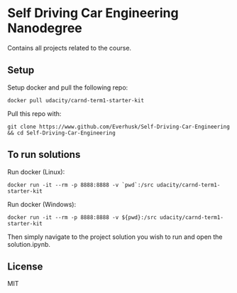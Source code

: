 # Self Driving Car Engineering Nanodegree

Contains all projects related to the course.

## Setup

Setup docker and pull the following repo:
```
docker pull udacity/carnd-term1-starter-kit
```

Pull this repo with:
```
git clone https://www.github.com/Everhusk/Self-Driving-Car-Engineering && cd Self-Driving-Car-Engineering
```

## To run solutions

Run docker (Linux):
```
docker run -it --rm -p 8888:8888 -v `pwd`:/src udacity/carnd-term1-starter-kit
```
Run docker (Windows):
```
docker run -it --rm -p 8888:8888 -v ${pwd}:/src udacity/carnd-term1-starter-kit
```

Then simply navigate to the project solution you wish to run and open the solution.ipynb.

## License
MIT
